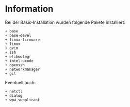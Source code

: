 # Information

Bei der Basis-Installation wurden folgende Pakete installiert:

    + base
    + base-devel
    + linux-firmware
    + linux 
    + gvim
    + zsh
    + efibootmgr
    + intel-ucode
    + openssh
    + networkmanager
    + git

Eventuell auch:

    + netctl
    + dialog
    + wpa_supplicant